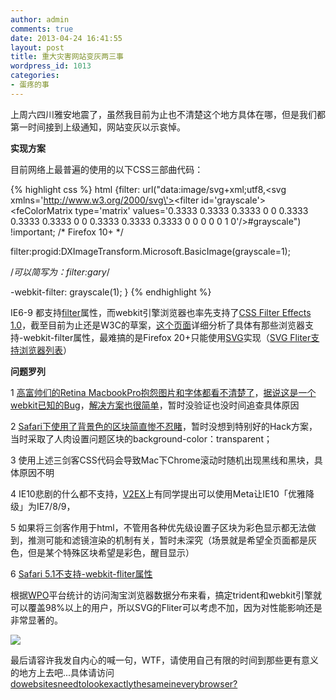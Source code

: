 ```yaml
---
author: admin
comments: true
date: 2013-04-24 16:41:55
layout: post
title: 重大灾害网站变灰两三事
wordpress_id: 1013
categories:
- 蛋疼的事
---
```


上周六四川雅安地震了，虽然我目前为止也不清楚这个地方具体在哪，但是我们都第一时间接到上级通知，网站变灰以示哀悼。

**实现方案**

目前网络上最普遍的使用的以下CSS三部曲代码：

{% highlight css %}
html {filter: url("data:image/svg+xml;utf8,<svg xmlns=\'http://www.w3.org/2000/svg\'><filter id=\'grayscale\'><feColorMatrix type=\'matrix\' values=\'0.3333 0.3333 0.3333 0 0 0.3333 0.3333 0.3333 0 0 0.3333 0.3333 0.3333 0 0 0 0 0 1 0\'/></filter></svg>#grayscale") !important; /* Firefox 10+ */

filter:progid:DXImageTransform.Microsoft.BasicImage(grayscale=1);

/*可以简写为：filter:gary*/

-webkit-filter: grayscale(1);
}
{% endhighlight %}

IE6-9 都支持[filter](http://msdn.microsoft.com/zh-cn/library/ms532853)属性，而webkit引擎浏览器也率先支持了[CSS Filter Effects 1.0](https://dvcs.w3.org/hg/FXTF/raw-file/tip/filters/index.html)，截至目前为止还是W3C的草案，[这个页面](http://caniuse.com/css-filters)详细分析了具体有那些浏览器支持-webkit-filter属性，最难搞的是Firefox 20+只能使用[SVG](http://www.w3school.com.cn/svg/svg_intro.asp)实现（[SVG Fliter支持浏览器列表](http://caniuse.com/#feat=svg-filters)）

**问题罗列**

1 [高富帅们的Retina MacbookPro抱怨图片和字体都看不清楚了](http://www.imququ.com/post/p20130420.html)，[据说这是一个webkit已知的Bug](https://bugs.webkit.org/show_bug.cgi?id=106241)，[解决方案也很简单](http://www.99css.com/archives/1329)，暂时没验证也没时间追查具体原因

2 [Safari下使用了背景色的区块简直惨不忍睹](http://img03.taobaocdn.com/tps/i3/T1N4WpXytXXXXpQ6Db-803-664.png)，暂时没想到特别好的Hack方案，当时采取了人肉设置问题区块的background-color：transparent；

3 使用上述三剑客CSS代码会导致Mac下Chrome滚动时随机出现黑线和黑块，具体原因不明

4 IE10悲剧的什么都不支持，[V2EX](http://www.v2ex.com/t/66465)上有同学提出可以使用Meta让IE10「优雅降级」为IE7/8/9，<meta http-equiv="X-UA-Compatible" content="IE=9" />

5 如果将三剑客作用于html，不管用各种优先级设置子区块为彩色显示都无法做到，推测可能和滤镜渲染的机制有关，暂时未深究（场景就是希望全页面都是灰色，但是某个特殊区块希望是彩色，醒目显示）

6 [Safari 5.1不支持-webkit-fliter属性](http://stackoverflow.com/questions/12685794/grayscale-image-with-css-on-safari-5-x)

根据[WPO](http://wpo.taobao.net/browser/)平台统计的访问淘宝浏览器数据分布来看，搞定trident和webkit引擎就可以覆盖98%以上的用户，所以SVG的Fliter可以考虑不加，因为对性能影响还是非常显著的。

![](http://img01.taobaocdn.com/tps/i1/T17R1oXplfXXaBMQr.-596-397.png)





最后请容许我发自内心的喊一句，WTF，请使用自己有限的时间到那些更有意义的地方上去吧...具体请访问[dowebsitesneedtolookexactlythesameineverybrowser?](http://dowebsitesneedtolookexactlythesameineverybrowser.com/)
